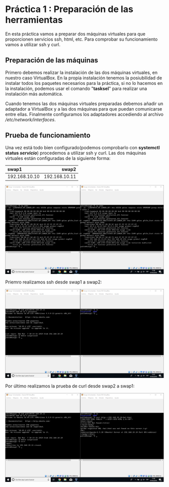 # Práctica 1 : Preparación de las herramientas

En esta práctica vamos a preparar dos máquinas virtuales para que proporcionen servicios ssh, html, etc.
Para comprobar su funcionamiento vamos a utilizar ssh y curl.

## Preparación de las máquinas

Primero debemos realizar la instalación de las dos máquinas virtuales, en nuestro caso VirtualBox.
En la propia instalación tenemos la posiubilidad de instalar todos los paquetes necesarios para la práctica,
si no lo hacemos en la instalación, podemos usar el comando "**tasksel**" para realizar una instalación más automática.

Cuando tenemos las dos máquinas virtuales preparadas debemos añadir un adaptador a VirtualBox y a las dos máquinas
para que puedan comunicarse entre ellas. Finalmente configuramos los adaptadores accediendo al archivo */etc/network/interfaces*.

## Prueba de funcionamiento

Una vez está todo bien configurado(podemos comprobarlo con **systemctl status *servicio***) procedemos a utilizar
ssh y curl.
Las dos máquinas virtuales están configuradas de la siguiente forma:

|        swap1 | swap2        |
|:------------ | ------------:|
|192.168.10.10 | 192.168.10.11|

![imagen](https://github.com/Pmartin97/SWAP/blob/master/practica1/ip%20addr.png)

Priemro realizamos ssh desde swap1 a swap2:

![imagen](https://github.com/Pmartin97/SWAP/blob/master/practica1/ssh.png)

Por último realizamos la prueba de curl desde swap2 a swap1:

![imagen](https://github.com/Pmartin97/SWAP/blob/master/practica1/curl.png)
